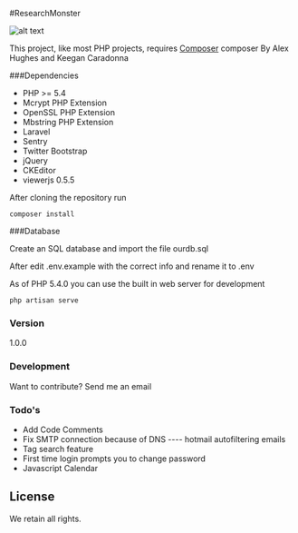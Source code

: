#ResearchMonster

![alt text](https://magnum.travis-ci.com/g0ddish/RM.svg?token=71LB4aGjdWr4qqUq2zPS&branch=master "Travis CI")

This project, like most PHP projects, requires [Composer](https://getcomposer.org)
composer 
By Alex Hughes and Keegan Caradonna

###Dependencies

- PHP >= 5.4
- Mcrypt PHP Extension
- OpenSSL PHP Extension
- Mbstring PHP Extension
- Laravel
- Sentry
- Twitter Bootstrap
- jQuery
- CKEditor
- viewerjs 0.5.5

After cloning the repository run

```
composer install
```

###Database

Create an SQL database and import the file ourdb.sql

After edit .env.example with the correct info and rename it to .env

As of PHP 5.4.0 you can use the built in web server for development

    php artisan serve


### Version
1.0.0


### Development

Want to contribute? Send me an email


### Todo's

 - Add Code Comments
 - Fix SMTP connection because of DNS ---- hotmail autofiltering emails
 - Tag search feature
 - First time login prompts you to change password
 - Javascript Calendar

License
----

We retain all rights.

